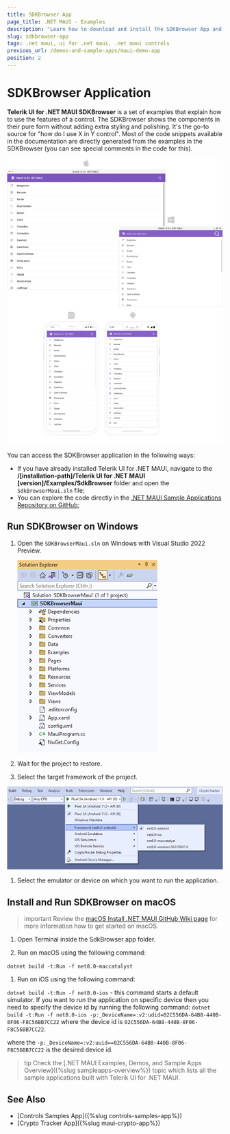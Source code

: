 ```yaml
---
title: SDKBrowser App
page_title: .NET MAUI - Examples
description: "Learn how to download and install the SDKBrowser App and check out the Telerik UI for .NET MAUI controls library."
slug: sdkbrowser-app
tags: .net maui, ui for .net maui, .net maui controls
previous_url: /demos-and-sample-apps/maui-demo-app
position: 2
---
```


# SDKBrowser Application

**Telerik UI for .NET MAUI SDKBrowser** is a set of examples that explain how to use the features of a control. The SDKBrowser shows the components in their pure form without adding extra styling and polishing. It's the go-to source for "how do I use X in Y control". Most of the code snippets available in the documentation are directly generated from the examples in the SDKBrowser (you can see special comments in the code for this).

![Telerik UI for .NET MAUI SDKBrowserMaui App](images/sdkbrowser_all.png)

You can access the SDKBrowser application in the following ways:

* If you have already installed Telerik UI for .NET MAUI, navigate to the **/[installation-path]/Telerik UI for .NET MAUI [version]/Examples/SdkBrowser** folder and open the `SdkBrowserMaui.sln` file;
* You can explore the code directly in the [.NET MAUI Sample Applications Repository on GitHub](https://github.com/telerik/maui-samples/tree/main/Samples/SdkBrowser);

## Run SDKBrowser on Windows

1. Open the `SDKBrowserMaui.sln` on Windows with Visual Studio 2022 Preview.

   ![Telerik UI Maui SDKBrowser Maui App VS Code](images/sdkmaui-structure.png)

1. Wait for the project to restore.

1. Select the target framework of the project.

  ![Telerik UI .NET MAUI SdkBrowserMaui App](images/sampleapps-visual-studio.png)

1. Select the emulator or device on which you want to run the application.
		
## Install and Run SDKBrowser on macOS

>important Review the [macOS Install .NET MAUI GitHub Wiki page](https://github.com/dotnet/maui/wiki/macOS-Install) for more information how to get started on macOS. 

1. Open Terminal inside the SdkBrowser app folder.

1. Run on macOS using the following command:

 `dotnet build -t:Run -f net8.0-maccatalyst`
 
1. Run on iOS using the following command:

 `dotnet build -t:Run -f net8.0-ios` - this command starts a default simulator. If you want to run the application on specific device then you need to specify the device id by running the following command: `dotnet build -t:Run -f net8.0-ios -p:_DeviceName=:v2:udid=02C556DA-64B8-440B-8F06-F8C56BB7CC22` where the device id is `02C556DA-64B8-440B-8F06-F8C56BB7CC22`.
 
 where the `-p:_DeviceName=:v2:uuid==02C556DA-64B8-440B-8F06-F8C56BB7CC22` is the desired device id.

>tip Check the [.NET MAUI Examples, Demos, and Sample Apps Overview]({%slug sampleapps-overview%}) topic which lists all the sample applications built with Telerik UI for .NET MAUI.

## See Also

- [Controls Samples App]({%slug controls-samples-app%})
- [Crypto Tracker App]({%slug maui-crypto-app%})
